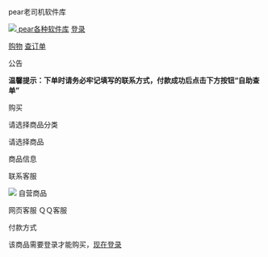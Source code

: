 pear老司机软件库



[![](/favicon.ico)
 pear各种软件库](/) 
 [登录](/user/authentication/login?goto=/)

[购物](/)
 [查订单](/user/index/query)

公告

**温馨提示：下单时请务必牢记填写的联系方式，付款成功后点击下方按钮“自助查单”**

购买

请选择商品分类

请选择商品

商品信息

联系客服

![](/favicon.ico) 自营商品

网页客服
ＱＱ客服

付款方式

该商品需要登录才能购买，[现在登录](/user/authentication/login?goto=/)